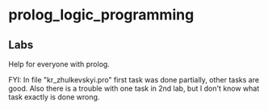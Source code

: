 # prolog_logic_programming
## Labs
Help for everyone with prolog.

FYI:
In file "kr_zhulkevskyi.pro" first task was done partially, other tasks are good.
Also there is a trouble with one task in 2nd lab, but I don't know what task exactly is done wrong. 
